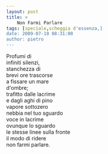 ```yaml
---
layout: post
title: >
    Non Farmi Parlare
tags: [speciale,scheggia d'essenza,]
date: 2009-07-10 08:31:00
author: pietro
---
```

Profumi di<br/>infiniti silenzi,<br/>stanchezza di<br/>brevi ore trascorse<br/>a fissare un mare<br/>d'ombre;<br/>trafitto dalle lacrime<br/>e dagli aghi di pino<br/>vapore sottozero<br/>nebbia nel tuo sguardo<br/>voce in lacrime<br/>ovunque lo sguardo<br/>le stesse linee sulla fronte<br/>il modo di ridere<br/>non farmi parlare.
